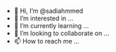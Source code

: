 - 👋 Hi, I’m @sadiahmmed
- 👀 I’m interested in ...
- 🌱 I’m currently learning ...
- 💞️ I’m looking to collaborate on ...
- 📫 How to reach me ...

<!---
sadiahmmed/sadiahmmed is a ✨ special ✨ repository because its `README.md` (this file) appears on your GitHub profile.
You can click the Preview link to take a look at your changes.
--->
